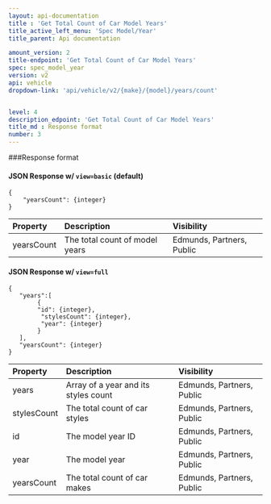 ```yaml
---
layout: api-documentation
title : 'Get Total Count of Car Model Years'
title_active_left_menu: 'Spec Model/Year'
title_parent: Api documentation

amount_version: 2
title-endpoint: 'Get Total Count of Car Model Years'
spec: spec_model_year
version: v2
api: vehicle
dropdown-link: 'api/vehicle/v2/{make}/{model}/years/count'


level: 4
description_edpoint: 'Get Total Count of Car Model Years'
title_md : Response format
number: 3
---
```


###Response format

#### JSON Response w/ <code>view=basic</code> (default)

	{
		"yearsCount": {integer}
	}


| Property      | Description                         | Visibility                |
|:--------------|:------------------------------------|:------------------------- |
| yearsCount    | The total count of model years 	  | Edmunds, Partners, Public |

#### JSON Response w/ <code>view=full</code>

	{
	   "years":[
	   		{
			"id": {integer},
	         "stylesCount": {integer},
	         "year": {integer}
			}
	   ],
	   "yearsCount": {integer}
	}
	
| Property      | Description                         	| Visibility                |
|:--------------|:--------------------------------------|:------------------------- |
| years		    | Array of a year and its styles count	| Edmunds, Partners, Public |
| stylesCount	| The total count of car styles		 	| Edmunds, Partners, Public |
| id		    | The model year ID					 	| Edmunds, Partners, Public |
| year		    | The model year					 	| Edmunds, Partners, Public |
| yearsCount    | The total count of car makes			| Edmunds, Partners, Public |
